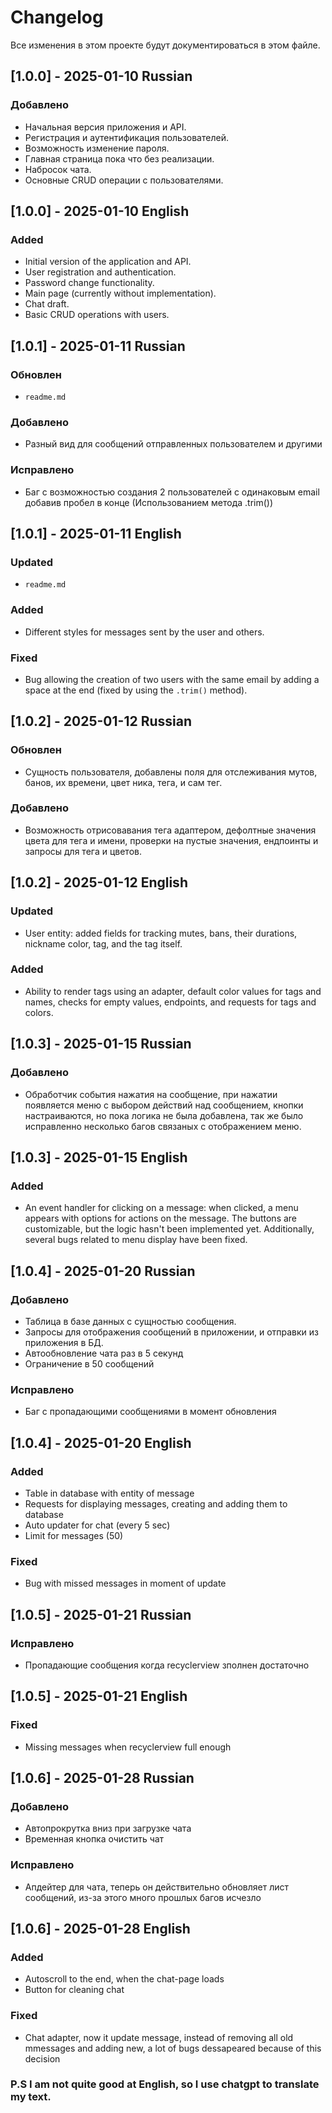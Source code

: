  # Changelog
Все изменения в этом проекте будут документироваться в этом файле.

## [1.0.0] - 2025-01-10 Russian
### Добавлено
- Начальная версия приложения и API.
- Регистрация и аутентификация пользователей.
- Возможность изменение пароля.
- Главная страница пока что без реализации.
- Набросок чата.
- Основные CRUD операции с пользователями.

## [1.0.0] - 2025-01-10 English
### Added
- Initial version of the application and API.
- User registration and authentication.
- Password change functionality.
- Main page (currently without implementation).
- Chat draft.
- Basic CRUD operations with users.

## [1.0.1] - 2025-01-11 Russian
### Обновлен 
- `readme.md`
### Добавлено
- Разный вид для сообщений отправленных пользователем и другими
### Исправлено 
- Баг с возможностью создания 2 пользователей с одинаковым email добавив пробел в конце (Использованием метода .trim())

## [1.0.1] - 2025-01-11 English
### Updated
- `readme.md`

### Added
- Different styles for messages sent by the user and others.

### Fixed
- Bug allowing the creation of two users with the same email by adding a space at the end (fixed by using the `.trim()` method).


## [1.0.2] - 2025-01-12 Russian
### Обновлен 
- Сущность пользователя, добавлены поля для отслеживания мутов, банов, их времени, цвет ника, тега, и сам тег.
### Добавлено
- Возможность отрисовавания тега адаптером, дефолтные значения цвета для тега и имени, проверки на пустые значения, ендпоинты и запросы для тега и цветов.

## [1.0.2] - 2025-01-12 English
### Updated 
- User entity: added fields for tracking mutes, bans, their durations, nickname color, tag, and the tag itself.
### Added
- Ability to render tags using an adapter, default color values for tags and names, checks for empty values, endpoints, and requests for tags and colors.


## [1.0.3] - 2025-01-15 Russian
### Добавлено
- Обработчик события нажатия на сообщение, при нажатии появляется меню с выбором действий над сообщением, кнопки настраиваются, но пока логика не была добавлена, так же было исправленно несколько багов связаных с отображением меню.

## [1.0.3] - 2025-01-15 English
### Added
- An event handler for clicking on a message: when clicked, a menu appears with options for actions on the message. The buttons are customizable, but the logic hasn't been implemented yet. Additionally, several bugs related to menu display have been fixed.


## [1.0.4] - 2025-01-20 Russian
### Добавлено
- Таблица в базе данных с сущностью сообщения. 
- Запросы для отображения сообщений в приложении, и отправки из приложения в БД.
- Автообновление чата раз в 5 секунд
- Ограничение в 50 сообщений 

### Исправлено 
- Баг с пропадающими сообщениями в момент обновления

## [1.0.4] - 2025-01-20 English
### Added
- Table in database with entity of message
- Requests for displaying messages, creating and adding them to database
- Auto updater for chat (every 5 sec)
- Limit for messages (50) 

### Fixed
- Bug with missed messages in moment of update


## [1.0.5] - 2025-01-21 Russian
### Исправлено 
- Пропадающие сообщения когда recyclerview зполнен достаточно 

## [1.0.5] - 2025-01-21 English
### Fixed
- Missing messages when recyclerview full enough 

## [1.0.6] - 2025-01-28 Russian
### Добавлено
- Автопрокрутка вниз при загрузке чата
- Временная кнопка очистить чат

### Исправлено 
- Апдейтер для чата, теперь он действительно обновляет лист сообщений, из-за этого много прошлых багов исчезло

## [1.0.6] - 2025-01-28 English
### Added
- Autoscroll to the end, when the chat-page loads
- Button for cleaning chat

### Fixed 
- Chat adapter, now it update message, instead of removing all old mmessages and adding new, a lot of bugs dessapeared because of this decision


### P.S I am not quite good at English, so I use chatgpt to translate my text.
